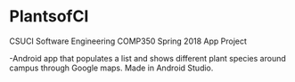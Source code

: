 # PlantsofCI
CSUCI Software Engineering COMP350 Spring 2018 App Project

-Android app that populates a list and shows different plant species around campus through Google maps. Made in Android Studio. 
